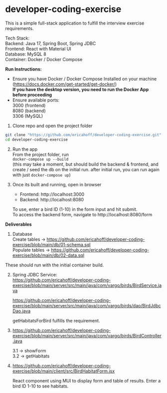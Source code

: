 # developer-coding-exercise  
This is a simple full-stack application to fulfill the interview exercise requirements.  

Tech Stack:  
Backend: Java 17, Spring Boot, Spring JDBC  
Frontend: React with Material UI  
Database: MySQL 8  
Container: Docker / Docker Compose  

**Run Instructions:**
- Ensure you have Docker / Docker Compose Installed on your machine (https://docs.docker.com/get-started/get-docker/)  
**If you have the desktop version, you need to run the Docker App before proceeding**  
- Ensure available ports:   
    3000 (frontend)   
    8080 (backend)   
    3306 (MySQL)  

1. Clone repo and open the project folder  

```bash
git clone "https://github.com/ericahoff/developer-coding-exercise.git"
cd developer-coding-exercise
```

2. Run the app  
From the project folder, run  
`docker-compose up --build`    
(this may take a moment, but should build the backend & frontend, and create / seed the db on the initial run. after initial run, you can run again with just `docker-compose up`)

3. Once its built and running, open in browser  
    - Frontend: http://localhost:3000  
    - Backend: http://localhost:8080  

    To use, enter a bird ID (1-10) in the form input and hit submit.  
    To access the backend form, navigate to http://localhost:8080/form  

**Deliverables**
1. Database  
Create tables -> https://github.com/ericahoff/developer-coding-exercise/blob/main/db/01-schema.sql  
Populate tables -> https://github.com/ericahoff/developer-coding-exercise/blob/main/db/02-data.sql  

These should run with the initial container build.  

2. Spring JDBC Service:  
    https://github.com/ericahoff/developer-coding-exercise/blob/main/server/src/main/java/com/vargo/birds/BirdService.java  

    https://github.com/ericahoff/developer-coding-exercise/blob/main/server/src/main/java/com/vargo/birds/dao/BirdJdbcDao.java  

    getHabitatsForBird fulfills the requirement. 

3. https://github.com/ericahoff/developer-coding-exercise/blob/main/server/src/main/java/com/vargo/birds/BirdController.java  

    3.1 -> showForm  
    3.2 -> getHabitats  

4. https://github.com/ericahoff/developer-coding-exercise/blob/main/client/src/BirdHabitatForm.jsx  

    React component using MUI to display form and table of results. 
    Enter a bird ID 1-10 to see habitats.